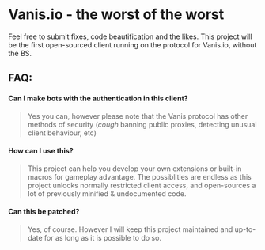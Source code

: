 # Vanis.io - the worst of the worst
Feel free to submit fixes, code beautification and the likes. This project will be the first open-sourced client running on the protocol for Vanis.io, without the BS. 

## FAQ:

#### Can I make bots with the authentication in this client?
> Yes you can, however please note that the Vanis protocol has other methods of security (*cough* banning public proxies, detecting unusual client behaviour, etc)

#### How can I use this?
> This project can help you develop your own extensions or built-in macros for gameplay advantage. The possiblities are endless as this project unlocks normally restricted client access, and open-sources a lot of previously minified & undocumented code.

#### Can this be patched?
> Yes, of course. However I will keep this project maintained and up-to-date for as long as it is possible to do so.
